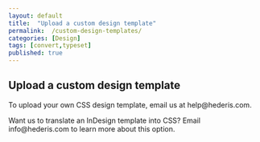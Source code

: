```yaml
---
layout: default
title:  "Upload a custom design template"
permalink:  /custom-design-templates/
categories: [Design]
tags: [convert,typeset]
published: true
---
```


<section data-type="chapter" class="hsecchapter" data-hederis-type="hsecchapter" id="custom-design-templates" data-pi-attrs="id: custom-design-templates; data-tags: convert,typeset;" role="doc-chapter" data-tags="convert,typeset" data-author-name=" " data-book-title=" " title="Upload a custom design template"><h1 data-hederis-type="hblkchaptitle" class="hblkchaptitle" id="pENJrWsVX">Upload a custom design template</h1><p class="hblkp" data-hederis-type="hblkp" id="pMAVcf7qv">To upload your own CSS design template, email us at help@hederis.com.</p><p class="hblkp" data-hederis-type="hblkp" id="pnc4QzPAf">Want us to translate an InDesign template into CSS? Email info@hederis.com to learn more about this option.</p></section>